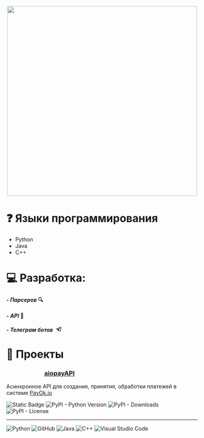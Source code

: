 <p align="center">
    <img src="https://sun9-63.userapi.com/impg/By0735Fy16FPw64sY_zWC4jLnGdR_sanDRzv-A/m3vq6_x_8Tc.jpg?size=1280x720&quality=95&sign=07535a0d07301982bc82146a62346f2c&c_uniq_tag=0oJqJtaOEtY2LxVKqXtcQAk_WXJ2fK4eD5D4GO5uDGk&type=album" width="500">
</p>


# :question: Языки программирования
- Python
- Java
- C++


# :computer: Разработка:
#### - *Парсеров* :mag:
#### - *API* :book:
#### - *Телеграм ботов* <svg xmlns="http://www.w3.org/2000/svg" viewBox="0 0 24 24" width="24" height="14"><path d="M22.05 1.577c-.393-.016-.784.08-1.117.235-.484.186-4.92 1.902-9.41 3.64-2.26.873-4.518 1.746-6.256 2.415-1.737.67-3.045 1.168-3.114 1.192-.46.16-1.082.362-1.61.984-.133.155-.267.354-.335.628s-.038.622.095.895c.265.547.714.773 1.244.976 1.76.564 3.58 1.102 5.087 1.608.556 1.96 1.09 3.927 1.618 5.89.174.394.553.54.944.544l-.002.02s.307.03.606-.042c.3-.07.677-.244 1.02-.565.377-.354 1.4-1.36 1.98-1.928l4.37 3.226.035.02s.484.34 1.192.388c.354.024.82-.044 1.22-.337.403-.294.67-.767.795-1.307.374-1.63 2.853-13.427 3.276-15.38l-.012.046c.296-1.1.187-2.108-.496-2.705-.342-.297-.736-.427-1.13-.444zm-.118 1.874c.027.025.025.025.002.027-.007-.002.08.118-.09.755l-.007.024-.005.022c-.432 1.997-2.936 13.9-3.27 15.356-.046.196-.065.182-.054.17-.1-.015-.285-.094-.3-.1l-7.48-5.525c2.562-2.467 5.182-4.7 7.827-7.08.468-.235.39-.96-.17-.972-.594.14-1.095.567-1.64.84-3.132 1.858-6.332 3.492-9.43 5.406-1.59-.553-3.177-1.012-4.643-1.467 1.272-.51 2.283-.886 3.278-1.27 1.738-.67 3.996-1.54 6.256-2.415 4.522-1.748 9.07-3.51 9.465-3.662l.032-.013.03-.013c.11-.05.173-.055.202-.057 0 0-.01-.033-.002-.026zM10.02 16.016l1.234.912c-.532.52-1.035 1.01-1.398 1.36z" color="#000" /></svg>


# :blue_book: Проекты
<h3 style="margin-left: 100px">
    <a href="https://pypi.org/project/aiopayAPI/">aiopayAPI</a>
</h3>

Асинхронное API для создания, принятия, обработки платежей в системе [PayOk.io](https://payok.io/)

![Static Badge](https://img.shields.io/badge/author-xllebbSQ-blue) ![PyPI - Python Version](https://img.shields.io/pypi/pyversions/aiopayAPI) ![PyPI - Downloads](https://img.shields.io/pypi/dm/aiopayAPI) 
![PyPI - License](https://img.shields.io/pypi/l/aiopayAPI)


---



![Python](https://img.shields.io/badge/python-3670A0?style=for-the-badge&logo=python&logoColor=ffdd54) ![GitHub](https://img.shields.io/badge/github-%23121011.svg?style=for-the-badge&logo=github&logoColor=white) ![Java](https://img.shields.io/badge/java-%23ED8B00.svg?style=for-the-badge&logo=openjdk&logoColor=white) ![C++](https://img.shields.io/badge/c++-%2300599C.svg?style=for-the-badge&logo=c%2B%2B&logoColor=white) ![Visual Studio Code](https://img.shields.io/badge/Visual%20Studio%20Code-0078d7.svg?style=for-the-badge&logo=visual-studio-code&logoColor=white)
